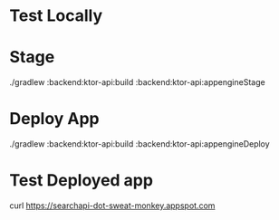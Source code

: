 # Test Locally

# Stage

./gradlew :backend:ktor-api:build :backend:ktor-api:appengineStage

# Deploy App

./gradlew :backend:ktor-api:build  :backend:ktor-api:appengineDeploy

# Test Deployed app

curl  https://searchapi-dot-sweat-monkey.appspot.com